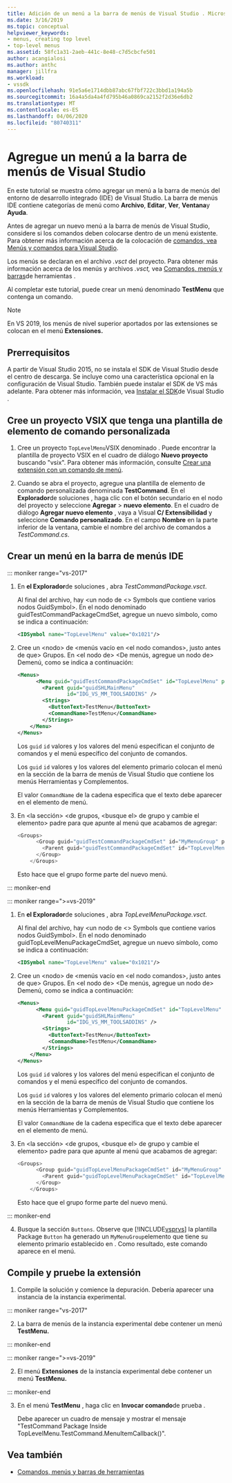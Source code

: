 ```yaml
---
title: Adición de un menú a la barra de menús de Visual Studio . Microsoft Docs
ms.date: 3/16/2019
ms.topic: conceptual
helpviewer_keywords:
- menus, creating top level
- top-level menus
ms.assetid: 58fc1a31-2aeb-441c-8e48-c7d5cbcfe501
author: acangialosi
ms.author: anthc
manager: jillfra
ms.workload:
- vssdk
ms.openlocfilehash: 91e5a6e1714dbb87abc67fbf722c3bbd1a194a5b
ms.sourcegitcommit: 16a4a5da4a4fd795b46a0869ca2152f2d36e6db2
ms.translationtype: MT
ms.contentlocale: es-ES
ms.lasthandoff: 04/06/2020
ms.locfileid: "80740311"
---
```

# <a name="add-a-menu-to-the-visual-studio-menu-bar"></a>Agregue un menú a la barra de menús de Visual Studio

En este tutorial se muestra cómo agregar un menú a la barra de menús del entorno de desarrollo integrado (IDE) de Visual Studio. La barra de menús IDE contiene categorías de menú como **Archivo**, **Editar**, **Ver**, **Ventana**y **Ayuda**.

Antes de agregar un nuevo menú a la barra de menús de Visual Studio, considere si los comandos deben colocarse dentro de un menú existente. Para obtener más información acerca de la colocación de [comandos, vea Menús y comandos para Visual Studio](../extensibility/ux-guidelines/menus-and-commands-for-visual-studio.md).

Los menús se declaran en el archivo *.vsct* del proyecto. Para obtener más información acerca de los menús y archivos *.vsct,* vea [Comandos, menús y barras](../extensibility/internals/commands-menus-and-toolbars.md)de herramientas .

Al completar este tutorial, puede crear un menú denominado **TestMenu** que contenga un comando.

> [!NOTE]
> En VS 2019, los menús de nivel superior aportados por las extensiones se colocan en el menú **Extensiones.**

## <a name="prerequisites"></a>Prerrequisitos

A partir de Visual Studio 2015, no se instala el SDK de Visual Studio desde el centro de descarga. Se incluye como una característica opcional en la configuración de Visual Studio. También puede instalar el SDK de VS más adelante. Para obtener más información, vea [Instalar el SDK](../extensibility/installing-the-visual-studio-sdk.md)de Visual Studio .

## <a name="create-a-vsix-project-that-has-a-custom-command-item-template"></a>Cree un proyecto VSIX que tenga una plantilla de elemento de comando personalizada

1. Cree un proyecto `TopLevelMenu`VSIX denominado . Puede encontrar la plantilla de proyecto VSIX en el cuadro de diálogo **Nuevo proyecto** buscando "vsix".  Para obtener más información, consulte [Crear una extensión con un comando de menú](../extensibility/creating-an-extension-with-a-menu-command.md).

2. Cuando se abra el proyecto, agregue una plantilla de elemento de comando personalizada denominada **TestCommand**. En el **Explorador**de soluciones , haga clic con el botón secundario en el nodo del proyecto y seleccione **Agregar** >  **nuevo elemento**. En el cuadro de diálogo **Agregar nuevo elemento** , vaya a Visual **C/ Extensibilidad** y seleccione **Comando personalizado**. En el campo **Nombre** en la parte inferior de la ventana, cambie el nombre del archivo de comandos a *TestCommand.cs*.

## <a name="create-a-menu-on-the-ide-menu-bar"></a>Crear un menú en la barra de menús IDE

::: moniker range="vs-2017"

1. En **el Explorador**de soluciones , abra *TestCommandPackage.vsct*.

    Al final del archivo, hay \<un nodo de \<> Symbols que contiene varios nodos GuidSymbol>. En el nodo denominado guidTestCommandPackageCmdSet, agregue un nuevo símbolo, como se indica a continuación:

   ```xml
   <IDSymbol name="TopLevelMenu" value="0x1021"/>
   ```

2. Cree un \<nodo> de \<menús vacío en \<el nodo comandos>, justo antes de que> Grupos. En \<el nodo de> \<De menús, agregue un nodo de> Demenú, como se indica a continuación:

   ```xml
   <Menus>
         <Menu guid="guidTestCommandPackageCmdSet" id="TopLevelMenu" priority="0x700" type="Menu">
           <Parent guid="guidSHLMainMenu"
                   id="IDG_VS_MM_TOOLSADDINS" />
           <Strings>
             <ButtonText>TestMenu</ButtonText>
             <CommandName>TestMenu</CommandName>
           </Strings>
       </Menu>
   </Menus>
   ```

    Los `guid` `id` valores y los valores del menú especifican el conjunto de comandos y el menú específico del conjunto de comandos.

    Los `guid` `id` valores y los valores del elemento primario colocan el menú en la sección de la barra de menús de Visual Studio que contiene los menús Herramientas y Complementos.

    El valor `CommandName` de la cadena especifica que el texto debe aparecer en el elemento de menú.

3. En \<la sección> \<de grupos, \<busque el> de grupo y cambie el elemento> padre para que apunte al menú que acabamos de agregar:

   ```csharp
   <Groups>
         <Group guid="guidTestCommandPackageCmdSet" id="MyMenuGroup" priority="0x0600">
           <Parent guid="guidTestCommandPackageCmdSet" id="TopLevelMenu"/>
         </Group>
       </Groups>
   ```

    Esto hace que el grupo forme parte del nuevo menú.

::: moniker-end

::: moniker range=">=vs-2019"

1. En **el Explorador**de soluciones , abra *TopLevelMenuPackage.vsct*.

    Al final del archivo, hay \<un nodo de \<> Symbols que contiene varios nodos GuidSymbol>. En el nodo denominado guidTopLevelMenuPackageCmdSet, agregue un nuevo símbolo, como se indica a continuación:

   ```xml
   <IDSymbol name="TopLevelMenu" value="0x1021"/>
   ```

2. Cree un \<nodo> de \<menús vacío en \<el nodo comandos>, justo antes de que> Grupos. En \<el nodo de> \<De menús, agregue un nodo de> Demenú, como se indica a continuación:

   ```xml
   <Menus>
         <Menu guid="guidTopLevelMenuPackageCmdSet" id="TopLevelMenu" priority="0x700" type="Menu">
           <Parent guid="guidSHLMainMenu"
                   id="IDG_VS_MM_TOOLSADDINS" />
           <Strings>
             <ButtonText>TestMenu</ButtonText>
             <CommandName>TestMenu</CommandName>
           </Strings>
       </Menu>
   </Menus>
   ```

    Los `guid` `id` valores y los valores del menú especifican el conjunto de comandos y el menú específico del conjunto de comandos.

    Los `guid` `id` valores y los valores del elemento primario colocan el menú en la sección de la barra de menús de Visual Studio que contiene los menús Herramientas y Complementos.

    El valor `CommandName` de la cadena especifica que el texto debe aparecer en el elemento de menú.

3. En \<la sección> \<de grupos, \<busque el> de grupo y cambie el elemento> padre para que apunte al menú que acabamos de agregar:

   ```csharp
   <Groups>
         <Group guid="guidTopLevelMenuPackageCmdSet" id="MyMenuGroup" priority="0x0600">
           <Parent guid="guidTopLevelMenuPackageCmdSet" id="TopLevelMenu"/>
         </Group>
       </Groups>
   ```

    Esto hace que el grupo forme parte del nuevo menú.

::: moniker-end

4. Busque la sección `Buttons`. Observe que [!INCLUDE[vsprvs](../code-quality/includes/vsprvs_md.md)] la plantilla Package `Button` ha generado un `MyMenuGroup`elemento que tiene su elemento primario establecido en . Como resultado, este comando aparece en el menú.

## <a name="build-and-test-the-extension"></a>Compile y pruebe la extensión

1. Compile la solución y comience la depuración. Debería aparecer una instancia de la instancia experimental.

::: moniker range="vs-2017"

2. La barra de menús de la instancia experimental debe contener un menú **TestMenu.**

::: moniker-end

::: moniker range=">=vs-2019"

2. El menú **Extensiones** de la instancia experimental debe contener un menú **TestMenu.**

::: moniker-end

3. En el menú **TestMenu** , haga clic en **Invocar comando**de prueba .

     Debe aparecer un cuadro de mensaje y mostrar el mensaje "TestCommand Package Inside TopLevelMenu.TestCommand.MenuItemCallback()".

## <a name="see-also"></a>Vea también

- [Comandos, menús y barras de herramientas](../extensibility/internals/commands-menus-and-toolbars.md)
